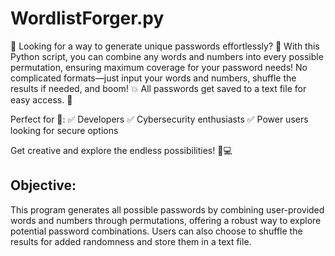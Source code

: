 # WordlistForger.py

🚀 Looking for a way to generate unique passwords effortlessly? 🔐
With this Python script, you can combine any words and numbers into every possible permutation, ensuring maximum coverage for your password needs! No complicated formats—just input your words and numbers, shuffle the results if needed, and boom! 💥 All passwords get saved to a text file for easy access. 📂

Perfect for 🔑: ✅ Developers
✅ Cybersecurity enthusiasts
✅ Power users looking for secure options

Get creative and explore the endless possibilities! 🧠💻 

## Objective:

This program generates all possible passwords by combining user-provided words and numbers through permutations, offering a robust way to explore potential password combinations. Users can also choose to shuffle the results for added randomness and store them in a text file.

